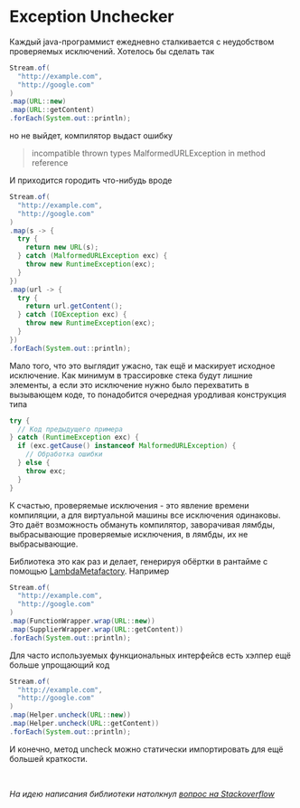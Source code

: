 # Exception Unchecker

Каждый java-программист ежедневно сталкивается с неудобством проверяемых исключений. Хотелось бы сделать так

```java
Stream.of(
  "http://example.com",
  "http://google.com"
)
.map(URL::new)
.map(URL::getContent)
.forEach(System.out::println);
```

но не выйдет, компилятор выдаст ошибку

> incompatible thrown types MalformedURLException in method reference

И приходится городить что-нибудь вроде

```java
Stream.of(
  "http://example.com",
  "http://google.com"
)
.map(s -> {
  try {
    return new URL(s);
  } catch (MalformedURLException exc) {
    throw new RuntimeException(exc);
  }
})
.map(url -> {
  try {
    return url.getContent();
  } catch (IOException exc) {
    throw new RuntimeException(exc);
  }
})
.forEach(System.out::println);
```

Мало того, что это выглядит ужасно, так ещё и маскирует исходное исключение. Как минимум в трассировке стека будут лишние элементы, а если это исключение нужно было перехватить в вызывающем коде, то понадобится очередная уродливая конструкция типа

```java
try {
  // Код предыдущего примера
} catch (RuntimeException exc) {
  if (exc.getCause() instanceof MalformedURLException) {
    // Обработка ошибки
  } else {
    throw exc;
  }
}
```

К счастью, проверяемые исключения - это явление времени компиляции, а для виртуальной машины все исключения одинаковы. Это даёт возможность обмануть компилятор, заворачивая лямбды, выбрасывающие проверяемые исключения, в лямбды, их не выбрасывающие.

Библиотека это как раз и делает, генерируя обёртки в рантайме с помощью [LambdaMetafactory]( https://docs.oracle.com/javase/8/docs/api/java/lang/invoke/LambdaMetafactory.html). Например

```java
Stream.of(
  "http://example.com",
  "http://google.com"
)
.map(FunctionWrapper.wrap(URL::new))
.map(SupplierWrapper.wrap(URL::getContent))
.forEach(System.out::println);
```

Для часто используемых функциональных интерфейсв есть хэлпер ещё больше упрощающий код

```java
Stream.of(
  "http://example.com",
  "http://google.com"
)
.map(Helper.uncheck(URL::new))
.map(Helper.uncheck(URL::getContent))
.forEach(System.out::println);
```

И конечно, метод uncheck можно статически импортировать для ещё большей краткости.

&nbsp;

*На идею написания библиотеки натолкнул [вопрос на Stackoverflow](https://ru.stackoverflow.com/q/634549/204271)*
